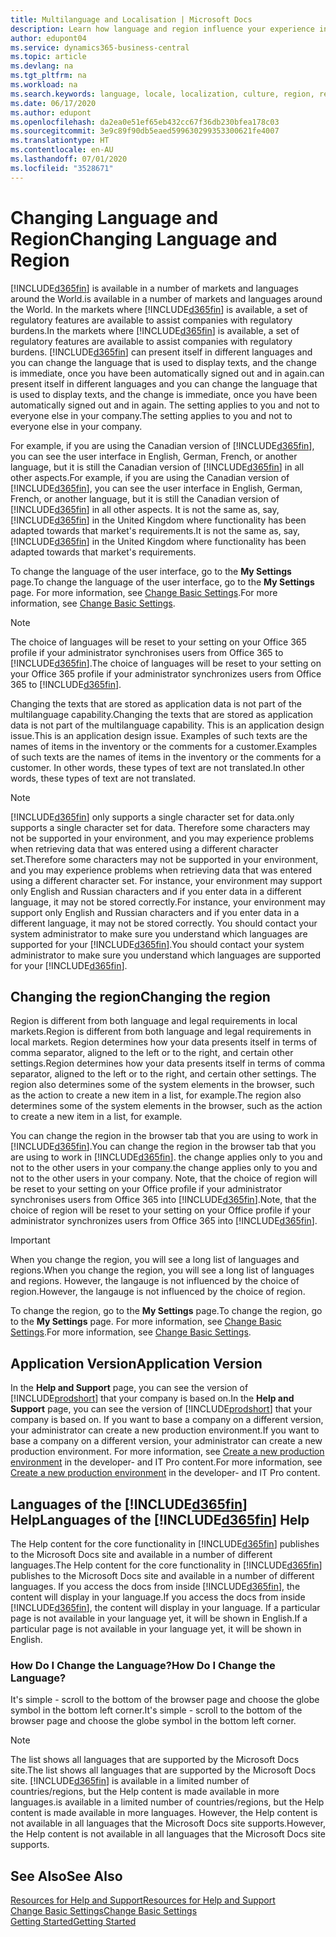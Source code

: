 ```yaml
---
title: Multilanguage and Localisation | Microsoft Docs
description: Learn how language and region influence your experience in Business Central.
author: edupont04
ms.service: dynamics365-business-central
ms.topic: article
ms.devlang: na
ms.tgt_pltfrm: na
ms.workload: na
ms.search.keywords: language, locale, localization, culture, region, regional settings
ms.date: 06/17/2020
ms.author: edupont
ms.openlocfilehash: da2ea0e51ef65eb432cc67f36db230bfea178c03
ms.sourcegitcommit: 3e9c89f90db5eaed599630299353300621fe4007
ms.translationtype: HT
ms.contentlocale: en-AU
ms.lasthandoff: 07/01/2020
ms.locfileid: "3528671"
---
```

# <a name="changing-language-and-region"></a><span data-ttu-id="5b7f0-103">Changing Language and Region</span><span class="sxs-lookup"><span data-stu-id="5b7f0-103">Changing Language and Region</span></span>

[!INCLUDE[d365fin](includes/d365fin_md.md)] <span data-ttu-id="5b7f0-104">is available in a number of markets and languages around the World.</span><span class="sxs-lookup"><span data-stu-id="5b7f0-104">is available in a number of markets and languages around the World.</span></span> <span data-ttu-id="5b7f0-105">In the markets where [!INCLUDE[d365fin](includes/d365fin_md.md)] is available, a set of regulatory features are available to assist companies with regulatory burdens.</span><span class="sxs-lookup"><span data-stu-id="5b7f0-105">In the markets where [!INCLUDE[d365fin](includes/d365fin_md.md)] is available, a set of regulatory features are available to assist companies with regulatory burdens.</span></span> [!INCLUDE[d365fin](includes/d365fin_md.md)] <span data-ttu-id="5b7f0-106">can present itself in different languages and you can change the language that is used to display texts, and the change is immediate, once you have been automatically signed out and in again.</span><span class="sxs-lookup"><span data-stu-id="5b7f0-106">can present itself in different languages and you can change the language that is used to display texts, and the change is immediate, once you have been automatically signed out and in again.</span></span> <span data-ttu-id="5b7f0-107">The setting applies to you and not to everyone else in your company.</span><span class="sxs-lookup"><span data-stu-id="5b7f0-107">The setting applies to you and not to everyone else in your company.</span></span>  

<span data-ttu-id="5b7f0-108">For example, if you are using the Canadian version of [!INCLUDE[d365fin](includes/d365fin_md.md)], you can see the user interface in English, German, French, or another language, but it is still the Canadian version of [!INCLUDE[d365fin](includes/d365fin_md.md)] in all other aspects.</span><span class="sxs-lookup"><span data-stu-id="5b7f0-108">For example, if you are using the Canadian version of [!INCLUDE[d365fin](includes/d365fin_md.md)], you can see the user interface in English, German, French, or another language, but it is still the Canadian version of [!INCLUDE[d365fin](includes/d365fin_md.md)] in all other aspects.</span></span> <span data-ttu-id="5b7f0-109">It is not the same as, say, [!INCLUDE[d365fin](includes/d365fin_md.md)] in the United Kingdom where functionality has been adapted towards that market's requirements.</span><span class="sxs-lookup"><span data-stu-id="5b7f0-109">It is not the same as, say, [!INCLUDE[d365fin](includes/d365fin_md.md)] in the United Kingdom where functionality has been adapted towards that market's requirements.</span></span>  

<span data-ttu-id="5b7f0-110">To change the language of the user interface, go to the **My Settings** page.</span><span class="sxs-lookup"><span data-stu-id="5b7f0-110">To change the language of the user interface, go to the **My Settings** page.</span></span> <span data-ttu-id="5b7f0-111">For more information, see [Change Basic Settings](ui-change-basic-settings.md#language).</span><span class="sxs-lookup"><span data-stu-id="5b7f0-111">For more information, see [Change Basic Settings](ui-change-basic-settings.md#language).</span></span> 

> [!NOTE]  
> <span data-ttu-id="5b7f0-112">The choice of languages will be reset to your setting on your Office 365 profile if your administrator synchronises users from Office 365 to [!INCLUDE[d365fin](includes/d365fin_md.md)].</span><span class="sxs-lookup"><span data-stu-id="5b7f0-112">The choice of languages will be reset to your setting on your Office 365 profile if your administrator synchronizes users from Office 365 to [!INCLUDE[d365fin](includes/d365fin_md.md)].</span></span>

<span data-ttu-id="5b7f0-113">Changing the texts that are stored as application data is not part of the multilanguage capability.</span><span class="sxs-lookup"><span data-stu-id="5b7f0-113">Changing the texts that are stored as application data is not part of the multilanguage capability.</span></span> <span data-ttu-id="5b7f0-114">This is an application design issue.</span><span class="sxs-lookup"><span data-stu-id="5b7f0-114">This is an application design issue.</span></span> <span data-ttu-id="5b7f0-115">Examples of such texts are the names of items in the inventory or the comments for a customer.</span><span class="sxs-lookup"><span data-stu-id="5b7f0-115">Examples of such texts are the names of items in the inventory or the comments for a customer.</span></span> <span data-ttu-id="5b7f0-116">In other words, these types of text are not translated.</span><span class="sxs-lookup"><span data-stu-id="5b7f0-116">In other words, these types of text are not translated.</span></span>  

> [!NOTE]  
> [!INCLUDE[d365fin](includes/d365fin_md.md)] <span data-ttu-id="5b7f0-117">only supports a single character set for data.</span><span class="sxs-lookup"><span data-stu-id="5b7f0-117">only supports a single character set for data.</span></span> <span data-ttu-id="5b7f0-118">Therefore some characters may not be supported in your environment, and you may experience problems when retrieving data that was entered using a different character set.</span><span class="sxs-lookup"><span data-stu-id="5b7f0-118">Therefore some characters may not be supported in your environment, and you may experience problems when retrieving data that was entered using a different character set.</span></span> <span data-ttu-id="5b7f0-119">For instance, your environment may support only English and Russian characters and if you enter data in a different language, it may not be stored correctly.</span><span class="sxs-lookup"><span data-stu-id="5b7f0-119">For instance, your environment may support only English and Russian characters and if you enter data in a different language, it may not be stored correctly.</span></span> <span data-ttu-id="5b7f0-120">You should contact your system administrator to make sure you understand which languages are supported for your [!INCLUDE[d365fin](includes/d365fin_md.md)].</span><span class="sxs-lookup"><span data-stu-id="5b7f0-120">You should contact your system administrator to make sure you understand which languages are supported for your [!INCLUDE[d365fin](includes/d365fin_md.md)].</span></span>  

## <a name="changing-the-region"></a><span data-ttu-id="5b7f0-121">Changing the region</span><span class="sxs-lookup"><span data-stu-id="5b7f0-121">Changing the region</span></span>
<span data-ttu-id="5b7f0-122">Region is different from both language and legal requirements in local markets.</span><span class="sxs-lookup"><span data-stu-id="5b7f0-122">Region is different from both language and legal requirements in local markets.</span></span> <span data-ttu-id="5b7f0-123">Region determines how your data presents itself in terms of comma separator, aligned to the left or to the right, and certain other settings.</span><span class="sxs-lookup"><span data-stu-id="5b7f0-123">Region determines how your data presents itself in terms of comma separator, aligned to the left or to the right, and certain other settings.</span></span> <span data-ttu-id="5b7f0-124">The region also determines some of the system elements in the browser, such as the action to create a new item in a list, for example.</span><span class="sxs-lookup"><span data-stu-id="5b7f0-124">The region also determines some of the system elements in the browser, such as the action to create a new item in a list, for example.</span></span>  

<span data-ttu-id="5b7f0-125">You can change the region in the browser tab that you are using to work in [!INCLUDE[d365fin](includes/d365fin_md.md)].</span><span class="sxs-lookup"><span data-stu-id="5b7f0-125">You can change the region in the browser tab that you are using to work in [!INCLUDE[d365fin](includes/d365fin_md.md)].</span></span> <span data-ttu-id="5b7f0-126">the change applies only to you and not to the other users in your company.</span><span class="sxs-lookup"><span data-stu-id="5b7f0-126">the change applies only to you and not to the other users in your company.</span></span>  <span data-ttu-id="5b7f0-127">Note, that the choice of region will be reset to your setting on your Office profile if your administrator synchronises users from Office 365 into [!INCLUDE[d365fin](includes/d365fin_md.md)].</span><span class="sxs-lookup"><span data-stu-id="5b7f0-127">Note, that the choice of region will be reset to your setting on your Office profile if your administrator synchronizes users from Office 365 into [!INCLUDE[d365fin](includes/d365fin_md.md)].</span></span>

> [!IMPORTANT]  
>  <span data-ttu-id="5b7f0-128">When you change the region, you will see a long list of languages and regions.</span><span class="sxs-lookup"><span data-stu-id="5b7f0-128">When you change the region, you will see a long list of languages and regions.</span></span> <span data-ttu-id="5b7f0-129">However, the langauge is not influenced by the choice of region.</span><span class="sxs-lookup"><span data-stu-id="5b7f0-129">However, the langauge is not influenced by the choice of region.</span></span>  

<span data-ttu-id="5b7f0-130">To change the region, go to the **My Settings** page.</span><span class="sxs-lookup"><span data-stu-id="5b7f0-130">To change the region, go to the **My Settings** page.</span></span> <span data-ttu-id="5b7f0-131">For more information, see [Change Basic Settings](ui-change-basic-settings.md).</span><span class="sxs-lookup"><span data-stu-id="5b7f0-131">For more information, see [Change Basic Settings](ui-change-basic-settings.md).</span></span>  

## <a name="application-version"></a><span data-ttu-id="5b7f0-132">Application Version</span><span class="sxs-lookup"><span data-stu-id="5b7f0-132">Application Version</span></span>

<span data-ttu-id="5b7f0-133">In the **Help and Support** page, you can see the version of [!INCLUDE[prodshort](includes/prodshort.md)] that your company is based on.</span><span class="sxs-lookup"><span data-stu-id="5b7f0-133">In the **Help and Support** page, you can see the version of [!INCLUDE[prodshort](includes/prodshort.md)] that your company is based on.</span></span> <span data-ttu-id="5b7f0-134">If you want to base a company on a different version, your administrator can create a new production environment.</span><span class="sxs-lookup"><span data-stu-id="5b7f0-134">If you want to base a company on a different version, your administrator can create a new production environment.</span></span> <span data-ttu-id="5b7f0-135">For more information, see [Create a new production environment](/dynamics365/business-central/dev-itpro/administration/tenant-admin-center-environments#create-a-new-production-environment) in the developer- and IT Pro content.</span><span class="sxs-lookup"><span data-stu-id="5b7f0-135">For more information, see [Create a new production environment](/dynamics365/business-central/dev-itpro/administration/tenant-admin-center-environments#create-a-new-production-environment) in the developer- and IT Pro content.</span></span>  

## <a name="languages-of-the-d365fin-help"></a><span data-ttu-id="5b7f0-136">Languages of the [!INCLUDE[d365fin](includes/d365fin_md.md)] Help</span><span class="sxs-lookup"><span data-stu-id="5b7f0-136">Languages of the [!INCLUDE[d365fin](includes/d365fin_md.md)] Help</span></span>
<span data-ttu-id="5b7f0-137">The Help content for the core functionality in [!INCLUDE[d365fin](includes/d365fin_md.md)] publishes to the Microsoft Docs site and available in a number of different languages.</span><span class="sxs-lookup"><span data-stu-id="5b7f0-137">The Help content for the core functionality in [!INCLUDE[d365fin](includes/d365fin_md.md)] publishes to the Microsoft Docs site and available in a number of different languages.</span></span> <span data-ttu-id="5b7f0-138">If you access the docs from inside [!INCLUDE[d365fin](includes/d365fin_md.md)], the content will display in your language.</span><span class="sxs-lookup"><span data-stu-id="5b7f0-138">If you access the docs from inside [!INCLUDE[d365fin](includes/d365fin_md.md)], the content will display in your language.</span></span> <span data-ttu-id="5b7f0-139">If a particular page is not available in your language yet, it will be shown in English.</span><span class="sxs-lookup"><span data-stu-id="5b7f0-139">If a particular page is not available in your language yet, it will be shown in English.</span></span>

### <a name="how-do-i-change-the-language"></a><span data-ttu-id="5b7f0-140">How Do I Change the Language?</span><span class="sxs-lookup"><span data-stu-id="5b7f0-140">How Do I Change the Language?</span></span>
<span data-ttu-id="5b7f0-141">It's simple - scroll to the bottom of the browser page and choose the globe symbol in the bottom left corner.</span><span class="sxs-lookup"><span data-stu-id="5b7f0-141">It's simple - scroll to the bottom of the browser page and choose the globe symbol in the bottom left corner.</span></span>

> [!NOTE]  
> <span data-ttu-id="5b7f0-142">The list shows all languages that are supported by the Microsoft Docs site.</span><span class="sxs-lookup"><span data-stu-id="5b7f0-142">The list shows all languages that are supported by the Microsoft Docs site.</span></span> [!INCLUDE[d365fin](includes/d365fin_md.md)] <span data-ttu-id="5b7f0-143">is available in a limited number of countries/regions, but the Help content is made available in more languages.</span><span class="sxs-lookup"><span data-stu-id="5b7f0-143">is available in a limited number of countries/regions, but the Help content is made available in more languages.</span></span> <span data-ttu-id="5b7f0-144">However, the Help content is not available in all languages that the Microsoft Docs site supports.</span><span class="sxs-lookup"><span data-stu-id="5b7f0-144">However, the Help content is not available in all languages that the Microsoft Docs site supports.</span></span>

## <a name="see-also"></a><span data-ttu-id="5b7f0-145">See Also</span><span class="sxs-lookup"><span data-stu-id="5b7f0-145">See Also</span></span>

[<span data-ttu-id="5b7f0-146">Resources for Help and Support</span><span class="sxs-lookup"><span data-stu-id="5b7f0-146">Resources for Help and Support</span></span>](product-help-and-support.md)  
[<span data-ttu-id="5b7f0-147">Change Basic Settings</span><span class="sxs-lookup"><span data-stu-id="5b7f0-147">Change Basic Settings</span></span>](ui-change-basic-settings.md)  
[<span data-ttu-id="5b7f0-148">Getting Started</span><span class="sxs-lookup"><span data-stu-id="5b7f0-148">Getting Started</span></span>](product-get-started.md)  
